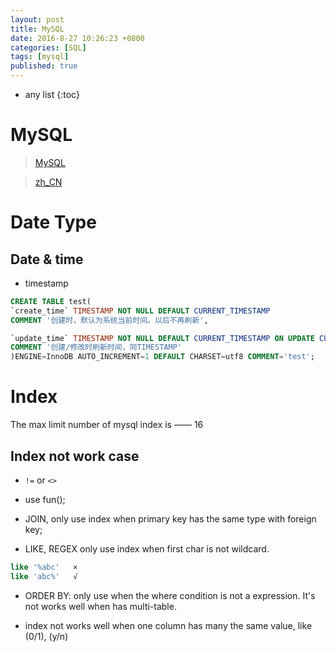 ```yaml
---
layout: post
title: MySQL
date: 2016-8-27 10:26:23 +0800
categories: [SQL]
tags: [mysql]
published: true
---
```

* any list
{:toc}

# MySQL

> [MySQL](https://www.mysql.com)

> [zh_CN](http://c.biancheng.net/cpp/html/1456.html)

# Date Type

## Date & time

- timestamp

```sql
CREATE TABLE test(
`create_time` TIMESTAMP NOT NULL DEFAULT CURRENT_TIMESTAMP
COMMENT '创建时，默认为系统当前时间。以后不再刷新',

`update_time` TIMESTAMP NOT NULL DEFAULT CURRENT_TIMESTAMP ON UPDATE CURRENT_TIMESTAMP
COMMENT '创建/修改时刷新时间，同TIMESTAMP'
)ENGINE=InnoDB AUTO_INCREMENT=1 DEFAULT CHARSET=utf8 COMMENT='test';
```


# Index

The max limit number of mysql index is —— 16

## Index not work case

- ```!=``` or ```<>```

- use fun();

- JOIN, only use index when primary key has the same type with foreign key;

- LIKE, REGEX only use index when first char is not wildcard.

```sql
like '%abc'   ×
like 'abc%'   √
```

- ORDER BY: only use when the where condition is not a expression. It's not works well when has multi-table.

- index not works well when one column has many the same value, like (0/1), (y/n)






